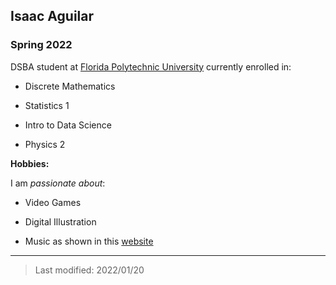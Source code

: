 ## Isaac Aguilar

### Spring 2022 

DSBA student at [Florida Polytechnic University](https://www.floridapoly.edu) currently enrolled in: 

- Discrete Mathematics

- Statistics 1

- Intro to Data Science

- Physics 2

**Hobbies:**

I am _passionate about_: 

- Video Games

- Digital Illustration

- Music as shown in this [website](https://www.youtube.com/watch?v=dQw4w9WgXcQ)

***

> Last modified: 2022/01/20